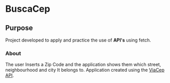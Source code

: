 # BuscaCep

## Purpose
Project developed to apply and practice the use of **API's** using fetch.

### About
The user Inserts a Zip Code and the application shows them which street, neighbourhood and city It belongs to.
Application created using the [ViaCep API](https://viacep.com.br/).
